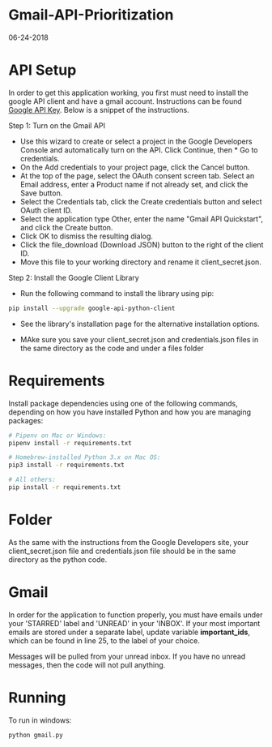# Gmail-API-Prioritization
06-24-2018
# API Setup
In order to get this application working, you first must need to install the google API client and have a gmail account. Instructions can be found [Google API Key](https://developers.google.com/gmail/api/quickstart/python). Below is a snippet of the instructions.

Step 1: Turn on the Gmail API
* Use this wizard to create or select a project in the Google Developers Console and automatically turn on the API. Click Continue, then * Go to credentials.
* On the Add credentials to your project page, click the Cancel button.
* At the top of the page, select the OAuth consent screen tab. Select an Email address, enter a Product name if not already set, and click the Save button.
* Select the Credentials tab, click the Create credentials button and select OAuth client ID.
* Select the application type Other, enter the name "Gmail API Quickstart", and click the Create button.
* Click OK to dismiss the resulting dialog.
* Click the file_download (Download JSON) button to the right of the client ID.
* Move this file to your working directory and rename it client_secret.json.

Step 2: Install the Google Client Library
* Run the following command to install the library using pip:

```sh
pip install --upgrade google-api-python-client
```
* See the library's installation page for the alternative installation options.

* MAke sure you save your client_secret.json and credentials.json files in the same directory as the code and under a files folder

# Requirements
Install package dependencies using one of the following commands, depending on how you have installed Python and how you are managing packages:

```sh
# Pipenv on Mac or Windows:
pipenv install -r requirements.txt

# Homebrew-installed Python 3.x on Mac OS:
pip3 install -r requirements.txt

# All others:
pip install -r requirements.txt
```

# Folder
As the same with the instructions from the Google Developers site, your client_secret.json file and credentials.json file should be in the same directory as the python code.

# Gmail 
In order for the application to function properly, you must have emails under your 'STARRED' label and 'UNREAD' in your 'INBOX'. If your most important emails are stored under a separate label, update variable **important_ids**, which can be found in line 25, to the label of your choice.

Messages will be pulled from your unread inbox. If you have no unread messages, then the code will not pull anything.

# Running
To run in windows:
```sh
python gmail.py

